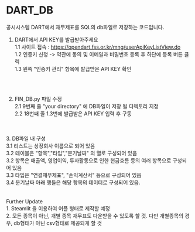 # DART_DB
공시시스템 DART에서 재무제표를 SQL의 db파일로 저장하는 코드입니다.

1. DART에서 API KEY를 발급받아주세요 <br>
   1.1 사이트 접속 : https://opendart.fss.or.kr/mng/userApiKeyListView.do <br>
   1.2 인증키 신청 -> 약관에 동의 및 이메일과 비밀번호 등록 후 하단에 등록 버튼 클릭 <br>
   1.3 왼쪽 "인증키 관리" 항목에 발급받은 API KEY 확인 <br>
 <br>
  <br>
  
2. FIN_DB.py 파일 수정 <br>
   2.1 9번째 줄 "your directory" 에 DB파일이 저장 될 디렉토리 지정 <br>
   2.2 18번째 줄 1.3번에 발급받은 API KEY 입력 후 구동 <br>
 <br>
 <br>
3. DB파일 내 구성 <br>
   3.1 리스트는 상장회사 이름으로 되어 있음 <br>
   3.2 테이블은 "항목","타입","분기날짜" 의 열로 구성되어 있음 <br>
   3.2 항목은 매출액, 영업이익, 투자활동으로 인한 현금흐름 등의 여러 항목으로 구성되어 있음 <br>
   3.3 타입은 "연결재무제표", "손익계산서" 등으로 구성되어 있음 <br>
   3.4 분기날짜 아래 행들은 해당 항목의 데이터로 구성되어 있음. <br>
 <br>
 <br>
Further Update <br>
1. Steamlit 을 이용하여 어플 형태로 제작할 예정 <br>
2. 모든 종목이 아닌, 개별 종목 재무표도 다운받을 수 있도록 할 것. 다만 개별종목의 경우, db형태가 아닌 csv형태로 제공되게 할 것  <br>

